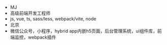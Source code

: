 - MJ
- 高级前端开发工程师
- js, vue, ts, sass/less, webpack/vite, node
- 北京
- 微信公众号，小程序，hybrid app内嵌h5页面，后台管理系统，ui组件库，前端监控，webpack插件
